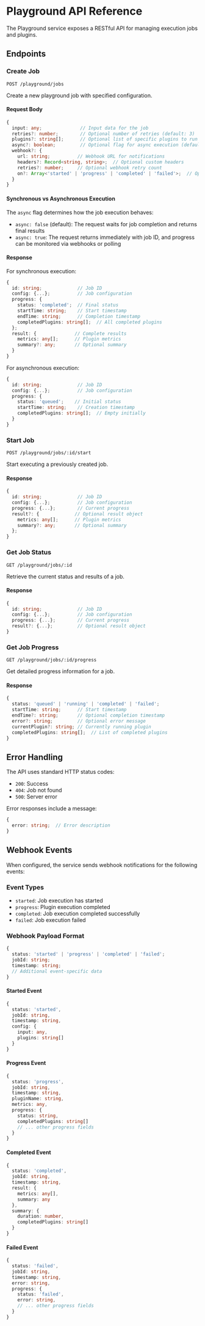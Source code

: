 # Playground API Reference

The Playground service exposes a RESTful API for managing execution jobs and plugins.

## Endpoints

### Create Job

```http
POST /playground/jobs
```

Create a new playground job with specified configuration.

#### Request Body

```typescript
{
  input: any;              // Input data for the job
  retries?: number;        // Optional number of retries (default: 3)
  plugins?: string[];      // Optional list of specific plugins to run
  async?: boolean;         // Optional flag for async execution (default: false)
  webhook?: {
    url: string;          // Webhook URL for notifications
    headers?: Record<string, string>;  // Optional custom headers
    retries?: number;     // Optional webhook retry count
    on?: Array<'started' | 'progress' | 'completed' | 'failed'>;  // Optional event filter
  }
}
```

#### Synchronous vs Asynchronous Execution

The `async` flag determines how the job execution behaves:

- `async: false` (default): The request waits for job completion and returns final results
- `async: true`: The request returns immediately with job ID, and progress can be monitored via webhooks or polling

#### Response

For synchronous execution:

```typescript
{
  id: string;             // Job ID
  config: {...};          // Job configuration
  progress: {
    status: 'completed';  // Final status
    startTime: string;    // Start timestamp
    endTime: string;      // Completion timestamp
    completedPlugins: string[];  // All completed plugins
  };
  result: {              // Complete results
    metrics: any[];      // Plugin metrics
    summary?: any;       // Optional summary
  }
}
```

For asynchronous execution:

```typescript
{
  id: string;             // Job ID
  config: {...};          // Job configuration
  progress: {
    status: 'queued';    // Initial status
    startTime: string;    // Creation timestamp
    completedPlugins: string[];  // Empty initially
  }
}
```

### Start Job

```http
POST /playground/jobs/:id/start
```

Start executing a previously created job.

#### Response

```typescript
{
  id: string;             // Job ID
  config: {...};          // Job configuration
  progress: {...};        // Current progress
  result?: {             // Optional result object
    metrics: any[];      // Plugin metrics
    summary?: any;       // Optional summary
  };
}
```

### Get Job Status

```http
GET /playground/jobs/:id
```

Retrieve the current status and results of a job.

#### Response

```typescript
{
  id: string;             // Job ID
  config: {...};          // Job configuration
  progress: {...};        // Current progress
  result?: {...};         // Optional result object
}
```

### Get Job Progress

```http
GET /playground/jobs/:id/progress
```

Get detailed progress information for a job.

#### Response

```typescript
{
  status: 'queued' | 'running' | 'completed' | 'failed';
  startTime: string;      // Start timestamp
  endTime?: string;       // Optional completion timestamp
  error?: string;         // Optional error message
  currentPlugin?: string; // Currently running plugin
  completedPlugins: string[];  // List of completed plugins
}
```

## Error Handling

The API uses standard HTTP status codes:

- `200`: Success
- `404`: Job not found
- `500`: Server error

Error responses include a message:

```typescript
{
  error: string;  // Error description
}
```

## Webhook Events

When configured, the service sends webhook notifications for the following events:

### Event Types

- `started`: Job execution has started
- `progress`: Plugin execution completed
- `completed`: Job execution completed successfully
- `failed`: Job execution failed

### Webhook Payload Format

```typescript
{
  status: 'started' | 'progress' | 'completed' | 'failed';
  jobId: string;
  timestamp: string;
  // Additional event-specific data
}
```

#### Started Event

```typescript
{
  status: 'started',
  jobId: string,
  timestamp: string,
  config: {
    input: any,
    plugins: string[]
  }
}
```

#### Progress Event

```typescript
{
  status: 'progress',
  jobId: string,
  timestamp: string,
  pluginName: string,
  metrics: any,
  progress: {
    status: string,
    completedPlugins: string[]
    // ... other progress fields
  }
}
```

#### Completed Event

```typescript
{
  status: 'completed',
  jobId: string,
  timestamp: string,
  result: {
    metrics: any[],
    summary: any
  },
  summary: {
    duration: number,
    completedPlugins: string[]
  }
}
```

#### Failed Event

```typescript
{
  status: 'failed',
  jobId: string,
  timestamp: string,
  error: string,
  progress: {
    status: 'failed',
    error: string,
    // ... other progress fields
  }
}

